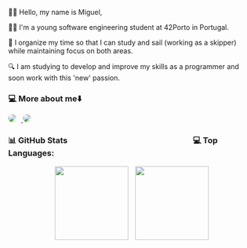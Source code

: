 🙋🏽 Hello, my name is Miguel,


🧑🏽 I'm a young software engineering student at 42Porto in Portugal.

🌊 I organize my time so that I can study and sail (working as a skipper) while maintaining focus on both areas.

🔍 I am studying to develop and improve my skills as a programmer and soon work with this 'new' passion.

### 💻 More about me⬇️
<p align="left">
  <a href="https://www.linkedin.com/in/mpitta" target="_blank">
    <img src="https://img.shields.io/badge/LinkedIn-FFFFFF?style=for-the-badge&logo=linkedin&logoColor=0077b5" style="border-radius: 10px; margin-right: 10px;" />
  </a>
  <a href="https://www.instagram.com/mpitta_" target="_blank">
    <img src="https://img.shields.io/badge/Instagram-FFFFFF?style=for-the-badge&logo=instagram&logoColor=0077b5" style="border-radius: 10px;" />
  </a>
</p>

### 📊 GitHub Stats <span>&nbsp;&nbsp;&nbsp;&nbsp;&nbsp;&nbsp;&nbsp;&nbsp;&nbsp;&nbsp;&nbsp;&nbsp;&nbsp;&nbsp;&nbsp;&nbsp;&nbsp;&nbsp;&nbsp;&nbsp;&nbsp;&nbsp;&nbsp;&nbsp;&nbsp;&nbsp;&nbsp;&nbsp;&nbsp;&nbsp;&nbsp;&nbsp;&nbsp;&nbsp;&nbsp;&nbsp;&nbsp;&nbsp;&nbsp;&nbsp;&nbsp;&nbsp;&nbsp;&nbsp;&nbsp;&nbsp;&nbsp;&nbsp;&nbsp;&nbsp;&nbsp;&nbsp;&nbsp;&nbsp;&nbsp;&nbsp;&nbsp;&nbsp;&nbsp;&nbsp;&nbsp;&nbsp;&nbsp;&nbsp;</span> 💻 Top Languages:
<p align="center">
  <img src="https://github-readme-stats.vercel.app/api?username=MPITTA-PH&show_icons=true&count_private=true&hide_title=true" style="height: 150px; width: auto; margin-right: 10px;" />
  <img src="https://github-readme-stats.vercel.app/api/top-langs/?username=MPITTA-PH&count_private=true&layout=compact" style="height: 150px; width: auto;" />
</p>

